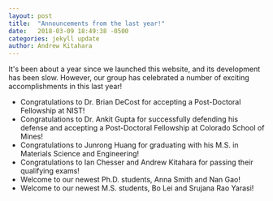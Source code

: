 ```yaml
---
layout: post
title:  "Announcements from the last year!"
date:   2018-03-09 18:49:38 -0500
categories: jekyll update
author: Andrew Kitahara
---
```

It's been about a year since we launched this website, and its development has been slow. However, our group has celebrated a number of exciting accomplishments in this last year!

- Congratulations to Dr. Brian DeCost for accepting a Post-Doctoral Fellowship at NIST!
- Congratulations to Dr. Ankit Gupta for successfully defending his defense and accepting a Post-Doctoral Fellowship at Colorado School of Mines!
- Congratulations to Junrong Huang for graduating with his M.S. in Materials Science and Engineering!
- Congratulations to Ian Chesser and Andrew Kitahara for passing their qualifying exams!
- Welcome to our newest Ph.D. students, Anna Smith and Nan Gao!
- Welcome to our newest M.S. students, Bo Lei and Srujana Rao Yarasi!
